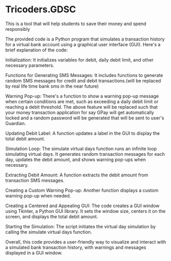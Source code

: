 # Tricoders.GDSC
This is a tool that will help students to save their money and spend responsibly

The provided code is a Python program that simulates a transaction history for a virtual bank account using a graphical user interface (GUI). Here's a brief explanation of the code:

Initialization: It initializes variables for debit, daily debit limit, and other necessary parameters.

Functions for Generating SMS Messages: It includes functions to generate random SMS messages for credit and debit transactions.(will be replaced by real life time bank sms in the near future)

Warning Pop-up: There's a function to show a warning pop-up message when certain conditions are met, such as exceeding a daily debit limit or reaching a debit threshold.
The above feature will be replaced such that your money transaction application for say GPay will get automatically locked and a random password will be generated that will be sent to user's Guardian.

Updating Debit Label: A function updates a label in the GUI to display the total debit amount.

Simulation Loop: The simulate virtual days function runs an infinite loop simulating virtual days. It generates random transaction messages for each day, updates the debit amount, and shows warning pop-ups when necessary.

Extracting Debit Amount: A function extracts the debit amount from transaction SMS messages.

Creating a Custom Warning Pop-up: Another function displays a custom warning pop-up when needed.

Creating a Centered and Appealing GUI: The code creates a GUI window using Tkinter, a Python GUI library. It sets the window size, centers it on the screen, and displays the total debit amount.

Starting the Simulation: The script initiates the virtual day simulation by calling the simulate virtual days function.

Overall, this code provides a user-friendly way to visualize and interact with a simulated bank transaction history, with warnings and messages displayed in a GUI window.

